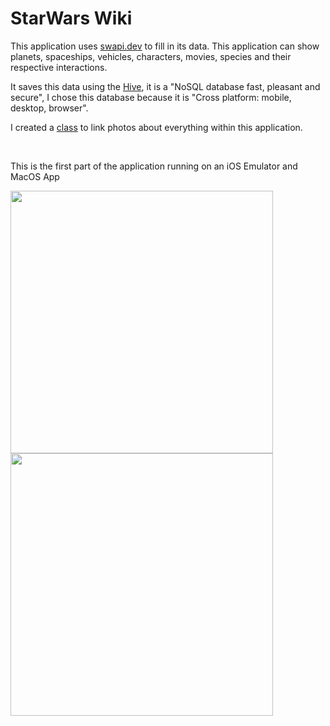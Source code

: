 # StarWars Wiki

<p>This application uses <a href="https://swapi.dev/" target="_blank">swapi.dev</a> to fill in its data. This application can show planets, spaceships, vehicles, characters, movies, species and their respective interactions.</p>
<p>It saves this data using the <a href="https://pub.dev/packages/hive" target="_blank">Hive</a>, it is a "NoSQL database fast, pleasant and secure", I chose this database because it is "Cross platform: mobile, desktop, browser".</p>
<p>I created a <a href="https://github.com/CaioMouraSud/starwarswiki/blob/main/lib/app/utils/image_generator.dart">class</a> to link photos about everything within this application.</p>
</br>
<p>This is the first part of the application running on an iOS Emulator and MacOS App</p>
<p>
  <img src="screens/ios_presentation.gif" height="420" alt="">
  <img src="screens/mac_presentation.gif" height="420" alt="">
</p>
